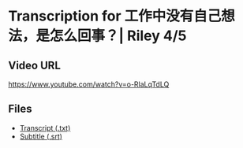 # Transcription for 工作中没有自己想法，是怎么回事？| Riley 4/5
## Video URL
https://www.youtube.com/watch?v=o-RlaLqTdLQ
 
## Files
- [Transcript (.txt)](./transcript.txt)
- [Subtitle (.srt)](./transcript.srt)
